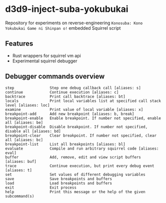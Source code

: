# d3d9-inject-suba-yokubukai

Repository for experiments on reverse-engineering `Konosuba: Kono Yokubukai Game ni Shinpan o!` embedded Squirrel script

## Features

- Rust wrappers for squirrel vm api
- Experimental squirrel debugger

## Debugger commands overview

    step                Step one debug callback call [aliases: s]
    continue            Continue execution [aliases: c]
    backtrace           Print call backtrace [aliases: bt]
    locals              Print local variables list at specified call stack level [aliases: loc]
    examine             Print value of local variable [aliases: x]
    breakpoint-add      Add new breakpoint [aliases: b, break]
    breakpoint-enable   Enable breakpoint. If number not specified, enable all [aliases: be]
    breakpoint-disable  Disable breakpoint. If number not specified, disable all [aliases: bd]
    breakpoint-clear    Clear breakpoint. If number not specified, clear all [aliases: bc]
    breakpoint-list     List all breakpoints [aliases: bl]
    evaluate            Compile and run arbitrary squirrel code [aliases: eval]
    buffer              Add, remove, edit and view script buffers [aliases: buf]
    trace               Continue execution, but print every debug event [aliases: t]
    set                 Set values of different debugging variables
    save                Save breakpoints and buffers
    load                Load breakpoints and buffers
    exit                Exit process
    help                Print this message or the help of the given subcommand(s)

